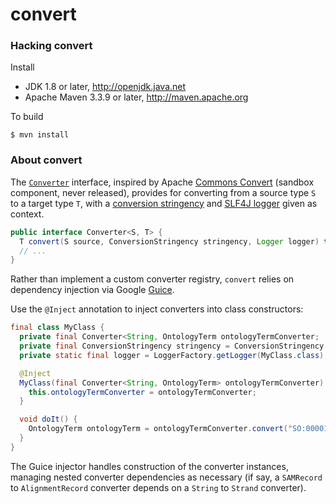 # convert

### Hacking convert

Install

 * JDK 1.8 or later, http://openjdk.java.net
 * Apache Maven 3.3.9 or later, http://maven.apache.org

To build

    $ mvn install


### About convert

The [`Converter`](https://github.com/bigdatagenomics/convert/blob/master/src/main/java/org/bdgenomics/convert/Converter.java) interface, inspired by Apache [Commons Convert](https://commons.apache.org/sandbox/commons-convert/) (sandbox component, never released), provides for converting from a source type `S` to a target type `T`, with a [conversion stringency](https://github.com/bigdatagenomics/convert/blob/master/src/main/java/org/bdgenomics/convert/ConversionStringency.java) and [SLF4J logger](http://www.slf4j.org/) given as context.

```java
public interface Converter<S, T> {
  T convert(S source, ConversionStringency stringency, Logger logger) throws ConversionException;
  // ...
}
```

Rather than implement a custom converter registry, `convert` relies on dependency injection via Google [Guice](https://github.com/google/guice).

Use the `@Inject` annotation to inject converters into class constructors:

```java
final class MyClass {
  private final Converter<String, OntologyTerm ontologyTermConverter;
  private final ConversionStringency stringency = ConversionStringency.STRICT;
  private static final logger = LoggerFactory.getLogger(MyClass.class);

  @Inject
  MyClass(final Converter<String, OntologyTerm> ontologyTermConverter) {
    this.ontologyTermConverter = ontologyTermConverter;
  }

  void doIt() {
    OntologyTerm ontologyTerm = ontologyTermConverter.convert("SO:0000110", stringency, logger);
  }
}
```

The Guice injector handles construction of the converter instances, managing nested converter dependencies as necessary (if say, a `SAMRecord` to `AlignmentRecord` converter depends on a `String` to `Strand` converter).
